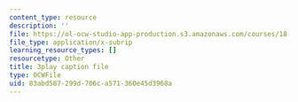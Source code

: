 ```yaml
---
content_type: resource
description: ''
file: https://ol-ocw-studio-app-production.s3.amazonaws.com/courses/18-06sc-linear-algebra-fall-2011/83abd587299d706ca571360e45d3968a_7UJ4CFRGd-U.srt
file_type: application/x-subrip
learning_resource_types: []
resourcetype: Other
title: 3play caption file
type: OCWFile
uid: 83abd587-299d-706c-a571-360e45d3968a
---
```


